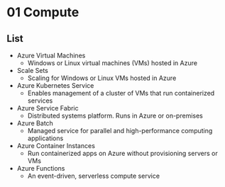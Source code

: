 # 01 Compute

## List
* Azure Virtual Machines
  * Windows or Linux virtual machines (VMs) hosted in Azure
* Scale Sets
  * Scaling for Windows or Linux VMs hosted in Azure
* Azure Kubernetes Service
  * Enables management of a cluster of VMs that run containerized services
* Azure Service Fabric
  * Distributed systems platform. Runs in Azure or on-premises
* Azure Batch
  * Managed service for parallel and high-performance computing applications
* Azure Container Instances
  * Run containerized apps on Azure without provisioning servers or VMs
* Azure Functions
  * An event-driven, serverless compute service
